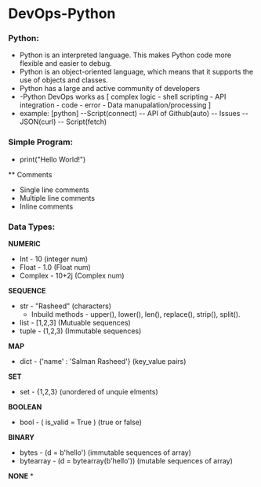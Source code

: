 # DevOps-Python

### Python:
* Python is an interpreted language. This makes Python code more flexible and easier to debug.
* Python is an object-oriented language, which means that it supports the use of objects and classes. 
* Python has a large and active community of developers
* -Python DevOps works as [ complex logic - shell scripting - API integration - code - error - Data manupalation/processing ]
* example: [python] --Script(connect) -- API of Github(auto) -- Issues -- JSON(curl) -- Script(fetch)

### Simple Program:
- print("Hello World!")

** Comments
   * Single line comments
   * Multiple line comments
   * Inline comments 

### Data Types:
**NUMERIC**
* Int - 10 (integer num)
* Float - 1.0 (Float num)
* Complex - 10+2j (Complex num)

**SEQUENCE**
* str - "Rasheed" (characters)
    * Inbuild methods - upper(), lower(), len(), replace(), strip(), split().
* list - [1,2,3]  (Mutuable sequences)
* tuple - (1,2,3) (Immutable sequences)

**MAP**
* dict - {'name' : 'Salman Rasheed'}  (key_value pairs)

**SET**
* set - {1,2,3}  (unordered of unquie elments)

**BOOLEAN**
* bool - ( is_valid = True )  (true or false)

**BINARY**
* bytes - (d = b'hello')  (immutable sequences of array)
* bytearray - (d = bytearray(b'hello')) (mutable sequences of array)

**NONE**
*



